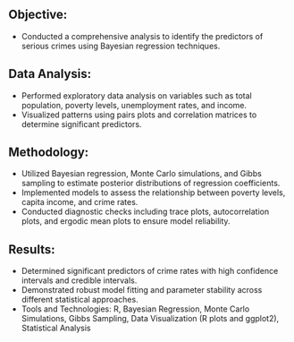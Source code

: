 ## Objective: 
- Conducted a comprehensive analysis to identify the predictors of serious crimes using Bayesian regression techniques.
## Data Analysis:
- Performed exploratory data analysis on variables such as total population, poverty levels, unemployment rates, and income.
- Visualized patterns using pairs plots and correlation matrices to determine significant predictors.
## Methodology:
- Utilized Bayesian regression, Monte Carlo simulations, and Gibbs sampling to estimate posterior distributions of regression coefficients.
- Implemented models to assess the relationship between poverty levels, capita income, and crime rates.
- Conducted diagnostic checks including trace plots, autocorrelation plots, and ergodic mean plots to ensure model reliability.
## Results:
- Determined significant predictors of crime rates with high confidence intervals and credible intervals.
- Demonstrated robust model fitting and parameter stability across different statistical approaches.
- Tools and Technologies: R, Bayesian Regression, Monte Carlo Simulations, Gibbs Sampling, Data Visualization (R plots and ggplot2), Statistical Analysis
